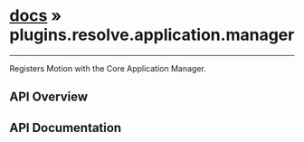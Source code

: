 # [docs](index.md) » plugins.resolve.application.manager
---

Registers Motion with the Core Application Manager.

## API Overview

## API Documentation

